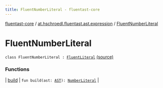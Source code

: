 ```yaml
---
title: FluentNumberLiteral - fluentast-core
---
```


[fluentast-core](../../index.html) / [at.hschroedl.fluentast.ast.expression](../index.html) / [FluentNumberLiteral](.)

# FluentNumberLiteral

`class FluentNumberLiteral : `[`FluentLiteral`](../-fluent-literal.html) [(source)](http://github.com/hschroedl/fluentast/tree/master/core/at.hschroedl.fluentast/ast/expression/NumberLiteral.kt#L6)

### Functions

| [build](build.html) | `fun build(ast: `[`AST`](https://help.eclipse.org/neon/topic/org.eclipse.jdt.doc.isv/reference/api/org/eclipse/jdt/core/dom/AST.html)`): `[`NumberLiteral`](https://help.eclipse.org/neon/topic/org.eclipse.jdt.doc.isv/reference/api/org/eclipse/jdt/core/dom/NumberLiteral.html) |

